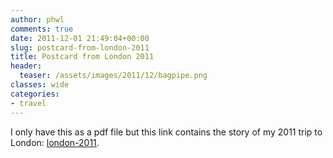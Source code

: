 ```yaml
---
author: phwl
comments: true
date: 2011-12-01 21:49:04+00:00
slug: postcard-from-london-2011
title: Postcard from London 2011
header:
  teaser: /assets/images/2011/12/bagpipe.png
classes: wide
categories:
- travel
---
```


I only have this as a pdf file but this link contains the story of my 2011 trip to London: [london-2011](/assets/images/2011/12/london-2011.pdf).
